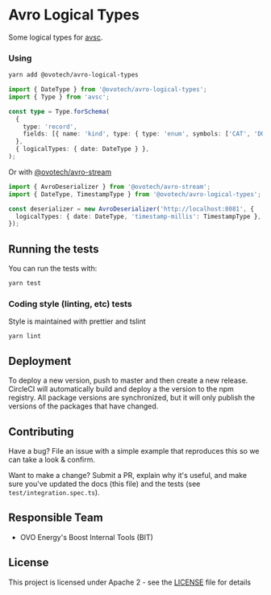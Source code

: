 # Avro Logical Types

Some logical types for [avsc](https://github.com/mtth/avsc).

### Using

```bash
yarn add @ovotech/avro-logical-types
```

```typescript
import { DateType } from '@ovotech/avro-logical-types';
import { Type } from 'avsc';

const type = Type.forSchema(
  {
    type: 'record',
    fields: [{ name: 'kind', type: { type: 'enum', symbols: ['CAT', 'DOG'] } }, { name: 'name', type: 'string' }],
  },
  { logicalTypes: { date: DateType } },
);
```

Or with [@ovotech/avro-stream](https://github.com/ovotech/bit-node-tools/tree/master/packages/avro-stream)

```typescript
import { AvroDeserializer } from '@ovotech/avro-stream';
import { DateType, TimestampType } from '@ovotech/avro-logical-types';

const deserializer = new AvroDeserializer('http://localhost:8081', {
  logicalTypes: { date: DateType, 'timestamp-millis': TimestampType },
});
```

## Running the tests

You can run the tests with:

```bash
yarn test
```

### Coding style (linting, etc) tests

Style is maintained with prettier and tslint

```
yarn lint
```

## Deployment

To deploy a new version, push to master and then create a new release. CircleCI will automatically build and deploy a the version to the npm registry.
All package versions are synchronized, but it will only publish the versions of the packages that have changed.

## Contributing

Have a bug? File an issue with a simple example that reproduces this so we can take a look & confirm.

Want to make a change? Submit a PR, explain why it's useful, and make sure you've updated the docs (this file) and the tests (see `test/integration.spec.ts`).

## Responsible Team

- OVO Energy's Boost Internal Tools (BIT)

## License

This project is licensed under Apache 2 - see the [LICENSE](LICENSE) file for details
